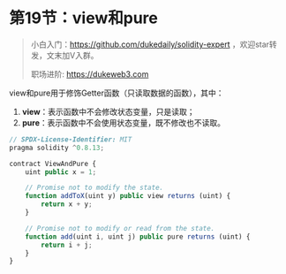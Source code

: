 # 第19节：view和pure

> 小白入门：https://github.com/dukedaily/solidity-expert ，欢迎star转发，文末加V入群。
>
> 职场进阶: https://dukeweb3.com

view和pure用于修饰Getter函数（只读取数据的函数），其中：

1. **view**：表示函数中不会修改状态变量，只是读取；
2. **pure**：表示函数中不会使用状态变量，既不修改也不读取。

```js
// SPDX-License-Identifier: MIT
pragma solidity ^0.8.13;

contract ViewAndPure {
    uint public x = 1;

    // Promise not to modify the state.
    function addToX(uint y) public view returns (uint) {
        return x + y;
    }

    // Promise not to modify or read from the state.
    function add(uint i, uint j) public pure returns (uint) {
        return i + j;
    }
}
```



